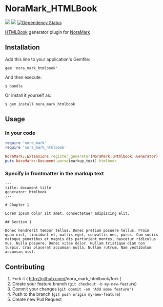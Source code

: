 # NoraMark_HTMLBook

[<img src="https://secure.travis-ci.org/skoji/nora_mark_htmlbook.png" />](http://travis-ci.org/skoji/nora_mark_htmlbook)
[<img src="https://coveralls.io/repos/skoji/nora_mark_htmlbook/badge.png" />](https://coveralls.io/r/skoji/nora_mark_htmlbook)
[![Dependency Status](https://gemnasium.com/skoji/nora_mark_htmlbook.svg)](https://gemnasium.com/skoji/nora_mark_htmlbook)


[HTMLBook](https://github.com/oreillymedia/HTMLBook) generator plugin for [NoraMark](https://github.com/skoji/noramark)

## Installation

Add this line to your application's Gemfile:

    gem 'nora_mark_htmlbook'

And then execute:

    $ bundle

Or install it yourself as:

    $ gem install nora_mark_htmlbook

## Usage

### In your code

```ruby
require 'nora_mark'
require 'nora_mark_htmlbook'

NoraMark::Extensions.register_generator(NoraMark::Htmlbook::Generator)
puts NoraMark::Document.parse(markup_text).htmlbook
```

### Specify in frontmatter in the markup text

```
---
title: document title
generator: htmlbook
---

# Chapter 1

Lorem ipsum dolor sit amet, consectetuer adipiscing elit.  

## Section 1

Donec hendrerit tempor tellus. Donec pretium posuere tellus. Proin quam nisl, tincidunt et, mattis eget, convallis nec, purus. Cum sociis natoque penatibus et magnis dis parturient montes, nascetur ridiculus mus. Nulla posuere. Donec vitae dolor. Nullam tristique diam non turpis. Cras placerat accumsan nulla. Nullam rutrum. Nam vestibulum accumsan nisl.

```

## Contributing

1. Fork it ( http://github.com/<my-github-username>/nora_mark_htmlbook/fork )
2. Create your feature branch (`git checkout -b my-new-feature`)
3. Commit your changes (`git commit -am 'Add some feature'`)
4. Push to the branch (`git push origin my-new-feature`)
5. Create new Pull Request
